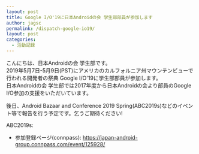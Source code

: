 ```yaml
---
layout: post
title: Google I/O'19に日本Androidの会 学生部部員が参加します
author: jagsc
permalink: /dispatch-google-io19/
layout: post
categories:
  - 活動記録
---
```


こんにちは、日本Androidの会 学生部です。  
2019年5月7日-5月9日(PST)にアメリカのカルフォルニア州マウンテンビューで行われる開発者の祭典 Google I/O'19に学生部部員が参加します。  
日本Androidの会 学生部では2017年度から日本Androidの会より部員のGoogle I/O参加の支援をいただいています。  

後日、Android Bazaar and Conference 2019 Spring(ABC2019s)などのイベント等で報告を行う予定です。乞うご期待ください!

ABC2019s:
- 参加登録ページ(connpass): https://japan-android-group.connpass.com/event/125928/
